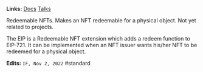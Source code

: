 **Links:** [Docs](https://eips.ethereum.org/EIPS/eip-5560) [Talks](https://ethereum-magicians.org/t/eip-5560-redeemable-nfts/10589)

Redeemable NFTs. 
Makes an NFT redeemable for a physical object. 
Not yet related to projects.

The EIP is a Redeemable NFT extension which adds a redeem function to EIP-721. It can be implemented when an NFT issuer wants his/her NFT to be redeemed for a physical object.

**Edits:** `IF, Nov 2, 2022`
#standard